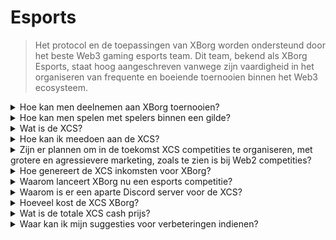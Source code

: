 # Esports

> Het protocol en de toepassingen van XBorg worden ondersteund door het beste Web3 gaming esports team. Dit team, bekend als XBorg Esports, staat hoog aangeschreven vanwege zijn vaardigheid in het organiseren van frequente en boeiende toernooien binnen het Web3 ecosysteem.

<details>

<summary>Hoe kan men deelnemen aan XBorg toernooien?</summary>

Iedereen kan deelnemen aan onze toernooien. De meeste toernooien zullen worden gehost op Community Gaming.

</details>

<details>

<summary>Hoe kan men spelen met spelers binnen een gilde?</summary>

Je kunt spelers van onze clan vinden op onze [Discord](https://discord.com/invite/xborg) server. Begin met het selecteren van relevante rollen en ga vervolgens naar de juiste gaming kanalen. Er zijn altijd spelers enthousiast om mee te doen. Om lid te worden van onze competitieve gilden zijn senioriteit en vaardigheden vereist.

</details>

<details>

<summary>Wat is de XCS?</summary>

De Xtream Championship Series (XCS) is de allereerste multi-game esports competitie in Web3 met een **$100.000** cash prijs. Om meer te weten te komen over de XCS, bezoek [https://www.xborg.com/xtreme-championship-series](https://www.xborg.com/xtreme-championship-series).

</details>

<details>

<summary>Hoe kan ik meedoen aan de XCS?</summary>

Begin met het registreren voor relevante toernooien. Alle toernooien zijn te vinden [hier](https://www.xborg.com/xtreme-championship-series).

</details>

<details>

<summary>Zijn er plannen om in de toekomst XCS competities te organiseren, met grotere en agressievere marketing, zoals te zien is bij Web2 competities?</summary>

Inderdaad, ons team is momenteel bezig met het ontwerpen van een zorgvuldig samengestelde competitie die een aanzienlijk breder scala zal omvatten, met deelname van vele traditionele esports teams en spelers. De geplande lanceerdatum voor dit initiatief is vastgesteld op het jaar 2024.

</details>

<details>

<summary>Hoe genereert de XCS inkomsten voor XBorg?</summary>

Via sponsoring. De totale inkomsten die voortvloeien uit de competitie bedragen **$300.000**.

</details>

<details>

<summary>Waarom lanceert XBorg nu een esports competitie?</summary>

Dit groeimechanisme is een krachtig instrument om ons product te versterken en onze community uit te breiden. Met name draagt het ook bij aan het vergroten van het bewustzijn en de blootstelling van Web3 spelers en fans, waarbij de voordelen en mogelijkheden van dit innovatieve technologische domein worden benadrukt.

</details>

<details>

<summary>Waarom is er een aparte Discord server voor de XCS?</summary>

Om de algehele ervaring te stroomlijnen en te versnellen, hebben we rekening gehouden met de diverse voorkeuren en prioriteiten van de XBorg community. Omdat sommige communityleden mogelijk niet willen deelnemen aan de XCS, en vice versa, hebben we maatregelen genomen om meer flexibiliteit en autonomie te waarborgen.

</details>

<details>

<summary>Hoeveel kost de XCS XBorg?</summary>

De XCS is een winstgevend evenement dankzij onze partners en sponsors. We kunnen het exacte winstbedrag niet benadrukken.

</details>

<details>

<summary>Wat is de totale XCS cash prijs?</summary>

De totale cash prijs bedraagt **$100.000**, verdeeld over **vijf spellen**.

</details>

<details>

<summary>Waar kan ik mijn suggesties voor verbeteringen indienen?</summary>

We waarderen feedback zeer en je kunt eventuele opmerkingen en verbeteringen rechtstreeks indienen op onze [Discord server](https://discord.gg/xborg). Ons team en moderators staan altijd klaar om te helpen.

</details>